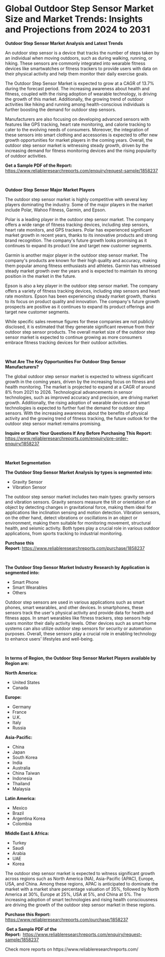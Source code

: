 <p><h1>Global Outdoor Step Sensor Market Size and Market Trends: Insights and Projections from 2024 to 2031</h1></p><p><strong>Outdoor Step Sensor Market Analysis and Latest Trends</strong></p>
<p><p>An outdoor step sensor is a device that tracks the number of steps taken by an individual when moving outdoors, such as during walking, running, or hiking. These sensors are commonly integrated into wearable fitness devices like smartwatches or fitness trackers to provide users with data on their physical activity and help them monitor their daily exercise goals.</p><p>The Outdoor Step Sensor Market is expected to grow at a CAGR of 13.7% during the forecast period. The increasing awareness about health and fitness, coupled with the rising adoption of wearable technology, is driving the growth of this market. Additionally, the growing trend of outdoor activities like hiking and running among health-conscious individuals is further boosting the demand for outdoor step sensors.</p><p>Manufacturers are also focusing on developing advanced sensors with features like GPS tracking, heart rate monitoring, and calorie tracking to cater to the evolving needs of consumers. Moreover, the integration of these sensors into smart clothing and accessories is expected to offer new growth opportunities for market players in the coming years. Overall, the outdoor step sensor market is witnessing steady growth, driven by the increasing demand for fitness monitoring devices and the rising popularity of outdoor activities.</p></p>
<p><strong>Get a Sample PDF of the Report:&nbsp;</strong> <a href="https://www.reliableresearchreports.com/enquiry/request-sample/1858237">https://www.reliableresearchreports.com/enquiry/request-sample/1858237</a></p>
<p>&nbsp;</p>
<p><strong>Outdoor Step Sensor Major Market Players</strong></p>
<p><p>The outdoor step sensor market is highly competitive with several key players dominating the industry. Some of the major players in the market include Polar, Wahoo Fitness, Garmin, and Epson. </p><p>Polar is a leading player in the outdoor step sensor market. The company offers a wide range of fitness tracking devices, including step sensors, heart rate monitors, and GPS trackers. Polar has experienced significant market growth in recent years, thanks to its innovative products and strong brand recognition. The company's future growth looks promising as it continues to expand its product line and target new customer segments.</p><p>Garmin is another major player in the outdoor step sensor market. The company's products are known for their high quality and accuracy, making them popular among fitness enthusiasts and athletes. Garmin has witnessed steady market growth over the years and is expected to maintain its strong position in the market in the future.</p><p>Epson is also a key player in the outdoor step sensor market. The company offers a variety of fitness tracking devices, including step sensors and heart rate monitors. Epson has been experiencing steady market growth, thanks to its focus on product quality and innovation. The company's future growth prospects are positive as it continues to expand its product offerings and target new customer segments.</p><p>While specific sales revenue figures for these companies are not publicly disclosed, it is estimated that they generate significant revenue from their outdoor step sensor products. The overall market size of the outdoor step sensor market is expected to continue growing as more consumers embrace fitness tracking devices for their outdoor activities.</p></p>
<p>&nbsp;</p>
<p><strong>What Are The Key Opportunities For Outdoor Step Sensor Manufacturers?</strong></p>
<p><p>The global outdoor step sensor market is expected to witness significant growth in the coming years, driven by the increasing focus on fitness and health monitoring. The market is projected to expand at a CAGR of around 8% from 2021 to 2026. Technological advancements in sensor technologies, such as improved accuracy and precision, are driving market growth. Additionally, the rising adoption of wearable devices and smart technologies is expected to further fuel the demand for outdoor step sensors. With the increasing awareness about the benefits of physical activity and the growing trend of fitness tracking, the future outlook for the outdoor step sensor market remains promising.</p></p>
<p><strong>Inquire or Share Your Questions If Any Before Purchasing This Report:</strong> <a href="https://www.reliableresearchreports.com/enquiry/pre-order-enquiry/1858237">https://www.reliableresearchreports.com/enquiry/pre-order-enquiry/1858237</a></p>
<p>&nbsp;</p>
<p><strong>Market Segmentation</strong></p>
<p><strong>The Outdoor Step Sensor Market Analysis by types is segmented into:</strong></p>
<p><ul><li>Gravity Sensor</li><li>Vibration Sensor</li></ul></p>
<p><p>The outdoor step sensor market includes two main types: gravity sensors and vibration sensors. Gravity sensors measure the tilt or orientation of an object by detecting changes in gravitational force, making them ideal for applications like inclination sensing and motion detection. Vibration sensors, on the other hand, detect vibrations or oscillations in an object or environment, making them suitable for monitoring movement, structural health, and seismic activity. Both types play a crucial role in various outdoor applications, from sports tracking to industrial monitoring.</p></p>
<p><strong>Purchase this Report:&nbsp;</strong><a href="https://www.reliableresearchreports.com/purchase/1858237">https://www.reliableresearchreports.com/purchase/1858237</a></p>
<p>&nbsp;</p>
<p><strong>The Outdoor Step Sensor Market Industry Research by Application is segmented into:</strong></p>
<p><ul><li>Smart Phone</li><li>Smart Wearables</li><li>Others</li></ul></p>
<p><p>Outdoor step sensors are used in various applications such as smart phones, smart wearables, and other devices. In smartphones, these sensors track the user's physical activity and provide data for health and fitness apps. In smart wearables like fitness trackers, step sensors help users monitor their daily activity levels. Other devices such as smart home systems can also utilize outdoor step sensors for security or automation purposes. Overall, these sensors play a crucial role in enabling technology to enhance users' lifestyles and well-being.</p></p>
<p>&nbsp;</p>
<p><strong>In terms of Region, the Outdoor Step Sensor Market Players available by Region are:</strong></p>
<p>
    <p> <strong> North America: </strong>
        <ul>
            <li>United States</li>
            <li>Canada</li>
        </ul>
        </p> 
    <p> <strong> Europe: </strong>
        <ul>
            <li>Germany</li>
            <li>France</li>
            <li>U.K.</li>
            <li>Italy</li>
            <li>Russia</li>
        </ul>
        </p> 
    <p> <strong> Asia-Pacific: </strong>
        <ul>
            <li>China</li>
            <li>Japan</li>
            <li>South Korea</li>
            <li>India</li>
            <li>Australia</li>
            <li>China Taiwan</li>
            <li>Indonesia</li>
            <li>Thailand</li>
            <li>Malaysia</li>
        </ul>
        </p> 
    <p> <strong> Latin America: </strong>
        <ul>
            <li>Mexico</li>
            <li>Brazil</li>
            <li>Argentina Korea</li>
            <li>Colombia</li>
        </ul>
        </p> 
    <p> <strong> Middle East & Africa: </strong>
        <ul>
            <li>Turkey</li>
            <li>Saudi</li>
            <li>Arabia</li>
            <li>UAE</li>
            <li>Korea</li>
        </ul>
    </p>
    </p>
<p><p>The outdoor step sensor market is expected to witness significant growth across regions such as North America (NA), Asia-Pacific (APAC), Europe, USA, and China. Among these regions, APAC is anticipated to dominate the market with a market share percentage valuation of 35%, followed by North America at 30%, Europe at 25%, USA at 5%, and China at 5%. The increasing adoption of smart technologies and rising health consciousness are driving the growth of the outdoor step sensor market in these regions.</p></p>
<p><strong>Purchase this Report: </strong><a href="https://www.reliableresearchreports.com/purchase/1858237">https://www.reliableresearchreports.com/purchase/1858237</a></p>
<p>&nbsp;<strong>Get a Sample PDF of the Report:&nbsp;&nbsp;</strong><a href="https://www.reliableresearchreports.com/enquiry/request-sample/1858237">https://www.reliableresearchreports.com/enquiry/request-sample/1858237</a></p>
<p><strong></strong></p>
<p>Check more reports on https://www.reliableresearchreports.com/</p>